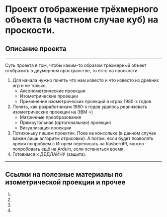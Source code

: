 # Проект отображение трёхмерного объекта (в частном случае куб) на проскости.
## Описание проекта

* * *

Суть проекта в том, чтобы каким-то образом трёхмерный объект отобразить в двумерном пространстве, то есть на проскости.
1. Для начала нужно понять что нам известо и что известо из древних игр и не только.
    + Аксонометрические проекции
    + Изометрические проекции
    + Применение изометрических проекций в играх 1980-х годов
2. Понять, как разработчикам 1980-х годов удалось реализовать изометрические проекции на ЭВМ =)
    + Матричные преобразования
    + Прямоугольная (ортогональная) проекция
    + Визуализация проекции
3. Потихоньку пишем проектик. Пока на консольке (в данном случае важен лишь алгоритм отрисовки). А потом, если будет позволять время попробуем с Игорем переписать на RasberriPI, можно попробовать ещё на Arduin, если останеться время.
4. Готовимся к ДЕДЛАЙНУ (защита).

* * * 

## Ссылки на полезные материалы по изометрической проекции и прочее
1. [1]: http://davaiknam.ru/text/lekciya-2-affini-6-dvumernie-geometricheskie-affinnie-preobraz-page-7 "Проекции"
2. [2]: https://ru.wikipedia.org/wiki/%D0%98%D0%B7%D0%BE%D0%BC%D0%B5%D1%82%D1%80%D0%B8%D1%87%D0%B5%D1%81%D0%BA%D0%B0%D1%8F_%D0%BF%D1%80%D0%BE%D0%B5%D0%BA%D1%86%D0%B8%D1%8F "Изометрическая проекция"
3. [3]: http://graphics.distant.ru/nachgeom/11-2.html "ПРЯМОУГОЛЬНЫЕ АКСОНОМЕТРИЧЕСКИЕ ПРОЕКЦИИ"
4. [4]: http://prog-cpp.ru/brezenham/ "Алгоритм Брезенхема для рисования наклонных отрезков"